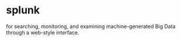 # splunk
for searching, monitoring, and examining machine-generated Big Data through a web-style interface. 
